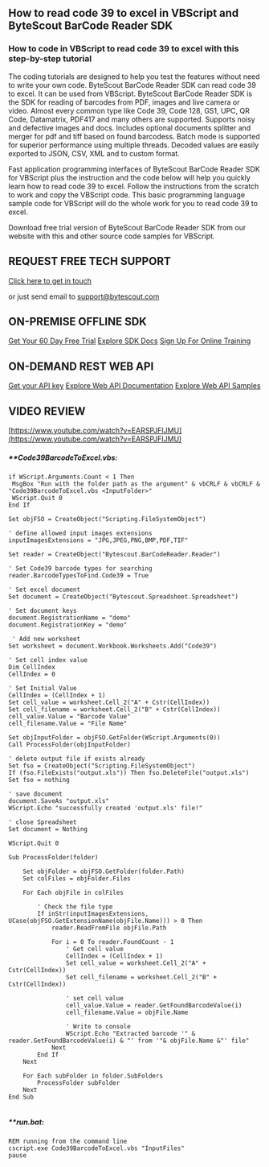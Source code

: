 ## How to read code 39 to excel in VBScript and ByteScout BarCode Reader SDK

### How to code in VBScript to read code 39 to excel with this step-by-step tutorial

The coding tutorials are designed to help you test the features without need to write your own code. ByteScout BarCode Reader SDK can read code 39 to excel. It can be used from VBScript. ByteScout BarCode Reader SDK is the SDK for reading of barcodes from PDF, images and live camera or video. Almost every common type like Code 39, Code 128, GS1, UPC, QR Code, Datamatrix, PDF417 and many others are supported. Supports noisy and defective images and docs. Includes optional documents splitter and merger for pdf and tiff based on found barcodess. Batch mode is supported for superior performance using multiple threads. Decoded values are easily exported to JSON, CSV, XML and to custom format.

Fast application programming interfaces of ByteScout BarCode Reader SDK for VBScript plus the instruction and the code below will help you quickly learn how to read code 39 to excel. Follow the instructions from the scratch to work and copy the VBScript code. This basic programming language sample code for VBScript will do the whole work for you to read code 39 to excel.

Download free trial version of ByteScout BarCode Reader SDK from our website with this and other source code samples for VBScript.

## REQUEST FREE TECH SUPPORT

[Click here to get in touch](https://bytescout.zendesk.com/hc/en-us/requests/new?subject=ByteScout%20BarCode%20Reader%20SDK%20Question)

or just send email to [support@bytescout.com](mailto:support@bytescout.com?subject=ByteScout%20BarCode%20Reader%20SDK%20Question) 

## ON-PREMISE OFFLINE SDK 

[Get Your 60 Day Free Trial](https://bytescout.com/download/web-installer?utm_source=github-readme)
[Explore SDK Docs](https://bytescout.com/documentation/index.html?utm_source=github-readme)
[Sign Up For Online Training](https://academy.bytescout.com/)


## ON-DEMAND REST WEB API

[Get your API key](https://pdf.co/documentation/api?utm_source=github-readme)
[Explore Web API Documentation](https://pdf.co/documentation/api?utm_source=github-readme)
[Explore Web API Samples](https://github.com/bytescout/ByteScout-SDK-SourceCode/tree/master/PDF.co%20Web%20API)

## VIDEO REVIEW

[https://www.youtube.com/watch?v=EARSPJFIJMU](https://www.youtube.com/watch?v=EARSPJFIJMU)




<!-- code block begin -->

##### ****Code39BarcodeToExcel.vbs:**
    
```
if WScript.Arguments.Count < 1 Then
 MsgBox "Run with the folder path as the argument" & vbCRLF & vbCRLF & "Code39BarcodeToExcel.vbs <InputFolder>"
 WScript.Quit 0
End If

Set objFSO = CreateObject("Scripting.FileSystemObject")

' define allowed input images extensions
inputImagesExtensions = "JPG,JPEG,PNG,BMP,PDF,TIF"

Set reader = CreateObject("Bytescout.BarCodeReader.Reader")

' Set Code39 barcode types for searching
reader.BarcodeTypesToFind.Code39 = True

' Set excel document
Set document = CreateObject("Bytescout.Spreadsheet.Spreadsheet")

' Set document keys
document.RegistrationName = "demo"
document.RegistrationKey = "demo"

 ' Add new worksheet
Set worksheet = document.Workbook.Worksheets.Add("Code39")

' Set cell index value
Dim CellIndex
CellIndex = 0

' Set Initial Value
CellIndex = (CellIndex + 1) 
Set cell_value = worksheet.Cell_2("A" + Cstr(CellIndex))
Set cell_filename = worksheet.Cell_2("B" + Cstr(CellIndex))
cell_value.Value = "Barcode Value"
cell_filename.Value = "File Name"

Set objInputFolder = objFSO.GetFolder(WScript.Arguments(0))
Call ProcessFolder(objInputFolder)

' delete output file if exists already
Set fso = CreateObject("Scripting.FileSystemObject")
If (fso.FileExists("output.xls")) Then fso.DeleteFile("output.xls")
Set fso = nothing

' save document
document.SaveAs "output.xls"
WScript.Echo "successfully created 'output.xls' file!"

' close Spreadsheet
Set document = Nothing

WScript.Quit 0

Sub ProcessFolder(folder)

    Set objFolder = objFSO.GetFolder(folder.Path)
    Set colFiles = objFolder.Files
    
    For Each objFile in colFiles

        ' Check the file type
        If inStr(inputImagesExtensions, UCase(objFSO.GetExtensionName(objFile.Name))) > 0 Then
			reader.ReadFromFile objFile.Path

			For i = 0 To reader.FoundCount - 1
				' Get cell value
				CellIndex = (CellIndex + 1) 
				Set cell_value = worksheet.Cell_2("A" + Cstr(CellIndex))
				Set cell_filename = worksheet.Cell_2("B" + Cstr(CellIndex))

				' set cell value
				cell_value.Value = reader.GetFoundBarcodeValue(i)
				cell_filename.Value = objFile.Name
				
				' Write to console
				WScript.Echo "Extracted barcode '" & reader.GetFoundBarcodeValue(i) & "' from '"& objFile.Name &"' file"
			Next
        End If
    Next

    For Each subFolder in folder.SubFolders
        ProcessFolder subFolder
    Next
End Sub


```

<!-- code block end -->    

<!-- code block begin -->

##### ****run.bat:**
    
```
REM running from the command line
cscript.exe Code39BarcodeToExcel.vbs "InputFiles"
pause
```

<!-- code block end -->